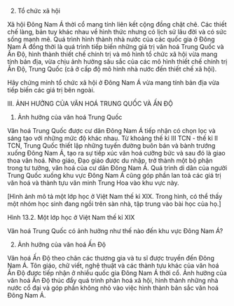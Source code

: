 2. Tổ chức xã hội

Xã hội Đông Nam Á thời cổ mang tính liên kết cộng đồng chặt chẽ. Các thiết chế làng, bản tuy khác nhau về hình thức nhưng có lịch sử lâu đời và có sức sống mạnh mẽ. Quá trình hình thành nhà nước của các quốc gia ở Đông Nam Á đồng thời là quá trình tiếp biến những giá trị văn hoá Trung Quốc và Ấn Độ, hình thành thiết chế chính trị và mô hình tổ chức xã hội vừa mang tính bản địa, vừa chịu ảnh hưởng sâu sắc của các mô hình thiết chế chính trị Ấn Độ, Trung Quốc (cả ở cấp độ mô hình nhà nước đến thiết chế xã hội).

Hãy chứng minh tổ chức xã hội ở Đông Nam Á vừa mang tính bản địa vừa tiếp biến các giá trị bên ngoài.

III. ẢNH HƯỞNG CỦA VĂN HOÁ TRUNG QUỐC VÀ ẤN ĐỘ

1. Ảnh hưởng của văn hoá Trung Quốc

Văn hoá Trung Quốc được cư dân Đông Nam Á tiếp nhận có chọn lọc và sáng tạo với những mức độ khác nhau. Từ khoảng thế kỉ III TCN - thế kỉ II TCN, Trung Quốc thiết lập những tuyến đường buôn bán và bành trướng xuống Đông Nam Á, tạo ra sự tiếp xúc văn hoá cưỡng bức và sau đó là giao thoa văn hoá. Nho giáo, Đạo giáo được du nhập, trở thành một bộ phận trong tư tưởng, văn hoá của cư dân Đông Nam Á. Quá trình di dân của người Trung Quốc xuống khu vực Đông Nam Á cũng góp phần lan toả các giá trị văn hoá và thành tựu văn minh Trung Hoa vào khu vực này.

[Hình ảnh mô tả một lớp học ở Việt Nam thế kỉ XIX. Trong hình, có thể thấy một nhóm học sinh đang ngồi trên sàn nhà, tập trung vào bài học của họ.]

Hình 13.2. Một lớp học ở Việt Nam thế kỉ XIX

Văn hoá Trung Quốc có ảnh hưởng như thế nào đến khu vực Đông Nam Á?

2. Ảnh hưởng của văn hoá Ấn Độ

Văn hoá Ấn Độ theo chân các thương gia và tu sĩ được truyền đến Đông Nam Á. Tôn giáo, chữ viết, nghệ thuật và các thành tựu khác của văn hoá Ấn Độ được tiếp nhận ở nhiều quốc gia Đông Nam Á thời cổ. Ảnh hưởng của văn hoá Ấn Độ thúc đẩy quá trình phân hoá xã hội, hình thành những nhà nước cổ đại và góp phần không nhỏ vào việc hình thành bản sắc văn hoá Đông Nam Á.